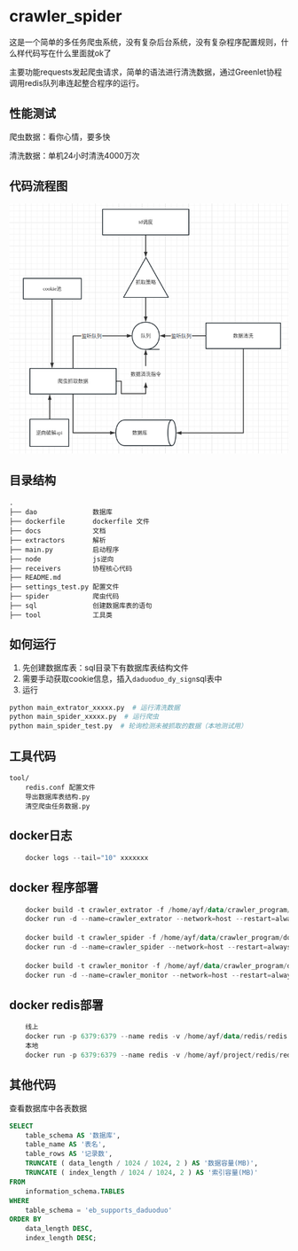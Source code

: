 # crawler_spider

这是一个简单的多任务爬虫系统，没有复杂后台系统，没有复杂程序配置规则，什么样代码写在什么里面就ok了

主要功能requests发起爬虫请求，简单的语法进行清洗数据，通过Greenlet协程调用redis队列串连起整合程序的运行。

## 性能测试

爬虫数据：看你心情，要多快

清洗数据：单机24小时清洗4000万次

## 代码流程图

![图片](./tool/1.png)

## 目录结构
```
.
├── dao              数据库
├── dockerfile       dockerfile 文件
├── docs             文档
├── extractors       解析
├── main.py          启动程序
├── node             js逆向
├── receivers        协程核心代码
├── README.md
├── settings_test.py 配置文件
├── spider           爬虫代码
├── sql              创建数据库表的语句
├── tool             工具类
```

## 如何运行

1. 先创建数据库表：sql目录下有数据库表结构文件
2. 需要手动获取cookie信息，插入`daduoduo_dy_sign`sql表中
3. 运行

```PYTHON
python main_extrator_xxxxx.py  # 运行清洗数据
python main_spider_xxxxx.py  # 运行爬虫
python main_spider_test.py  # 轮询检测未被抓取的数据（本地测试用）
```

## 工具代码
    tool/
        redis.conf 配置文件
        导出数据库表结构.py
        清空爬虫任务数据.py

## docker日志

```powershell
    docker logs --tail="10" xxxxxxx
```

## docker 程序部署

```powershell
    docker build -t crawler_extrator -f /home/ayf/data/crawler_program/dockerfile/DockerfileExtrator .
    docker run -d --name=crawler_extrator --network=host --restart=always xxxxx

    docker build -t crawler_spider -f /home/ayf/data/crawler_program/dockerfile/DockerfileSpider .
    docker run -d --name=crawler_spider --network=host --restart=always xxxxx

    docker build -t crawler_monitor -f /home/ayf/data/crawler_program/dockerfile/DockerfileMonitor .
    docker run -d --name=crawler_monitor --network=host --restart=always xxxxx
```

## docker redis部署

```powershell
    线上
    docker run -p 6379:6379 --name redis -v /home/ayf/data/redis/redis.conf:/etc/redis/redis.conf  -v /home/ayf/data/redis/data:/data -d redis redis-server /etc/redis/redis.conf --appendonly yes
    本地
    docker run -p 6379:6379 --name redis -v /home/ayf/project/redis/redis.conf:/etc/redis/redis.conf  -v /home/ayf/project/redis/data:/data -d redis redis-server /etc/redis/redis.conf --appendonly yes
```

## 其他代码

查看数据库中各表数据

```sql
SELECT
    table_schema AS '数据库',
    table_name AS '表名',
    table_rows AS '记录数',
    TRUNCATE ( data_length / 1024 / 1024, 2 ) AS '数据容量(MB)',
    TRUNCATE ( index_length / 1024 / 1024, 2 ) AS '索引容量(MB)' 
FROM
    information_schema.TABLES 
WHERE
    table_schema = 'eb_supports_daduoduo' 
ORDER BY
    data_length DESC,
    index_length DESC;
```